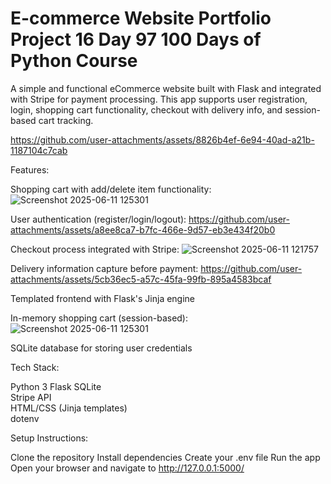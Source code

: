 # E-commerce Website Portfolio Project 16 Day 97 100 Days of Python Course
A simple and functional eCommerce website built with Flask and integrated with Stripe for payment processing. This app supports user registration, login, shopping cart functionality, checkout with delivery info, and session-based cart tracking.

https://github.com/user-attachments/assets/8826b4ef-6e94-40ad-a21b-1187104c7cab

 Features:

 Shopping cart with add/delete item functionality:
 ![Screenshot 2025-06-11 125301](https://github.com/user-attachments/assets/2c0ef090-c107-460c-80ff-f59742eac89a)


 User authentication (register/login/logout):
 https://github.com/user-attachments/assets/a8ee8ca7-b7fc-466e-9d57-eb3e434f20b0

 Checkout process integrated with Stripe:
 ![Screenshot 2025-06-11 121757](https://github.com/user-attachments/assets/99d04cd8-6755-4b45-bcf7-7cf23ca8b76d)


 Delivery information capture before payment:
 https://github.com/user-attachments/assets/5cb36ec5-a57c-45fa-99fb-895a4583bcaf


 Templated frontend with Flask's Jinja engine

 
 In-memory shopping cart (session-based):
 ![Screenshot 2025-06-11 125301](https://github.com/user-attachments/assets/15964ded-0f19-40f7-ba74-0d3de652a519)


 SQLite database for storing user credentials


 Tech Stack:
 
 Python 3
 Flask
 SQLite  
 Stripe API  
 HTML/CSS (Jinja templates)  
 dotenv


Setup Instructions:

Clone the repository
Install dependencies
Create your .env file
Run the app
Open your browser and navigate to http://127.0.0.1:5000/

